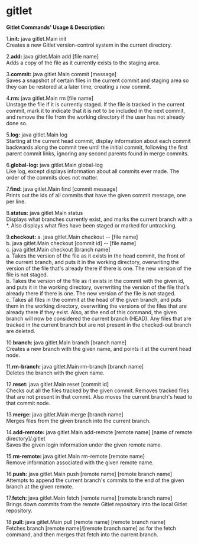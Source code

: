 # gitlet
**Gitlet Commands' Usage & Description:**

1.**init:** java gitlet.Main init  
Creates a new Gitlet version-control system in the current directory.  

2.**add:** java gitlet.Main add [file name]  
Adds a copy of the file as it currently exists to the staging area.  

3.**commit:** java gitlet.Main commit [message]  
Saves a snapshot of certain files in the current commit and staging area so they can be restored at a later time, creating a new commit.  

4.**rm:** java gitlet.Main rm [file name]  
Unstage the file if it is currently staged. If the file is tracked in the current commit, mark it to indicate that it is not to be included in the next commit, and remove the file from the working directory if the user has not already done so.  

5.**log:** java gitlet.Main log  
Starting at the current head commit, display information about each commit backwards along the commit tree until the initial commit, following the first parent commit links, ignoring any second parents found in merge commits.  

6.**global-log:**  java gitlet.Main global-log  
Like log, except displays information about all commits ever made. The order of the commits does not matter.  

7.**find:** java gitlet.Main find [commit message]  
Prints out the ids of all commits that have the given commit message, one per line.  

8.**status:** java gitlet.Main status  
Displays what branches currently exist, and marks the current branch with a *. Also displays what files have been staged or marked for untracking.  

9.**checkout:** a. java gitlet.Main checkout -- [file name]  
	   b. java gitlet.Main checkout [commit id] -- [file name]  
	   c. java gitlet.Main checkout [branch name]  
a. Takes the version of the file as it exists in the head commit, the front of the current branch, and puts it in the working directory, overwriting the version of the file that's already there if there is one. The new version of the file is not staged.  
b. Takes the version of the file as it exists in the commit with the given id, and puts it in the working directory, overwriting the version of the file that's already there if there is one. The new version of the file is not staged.  
c. Takes all files in the commit at the head of the given branch, and puts them in the working directory, overwriting the versions of the files that are already there if they exist. Also, at the end of this command, the given branch will now be considered the current branch (HEAD). Any files that are tracked in the current branch but are not present in the checked-out branch are deleted.   

10.**branch:** java gitlet.Main branch [branch name]  
Creates a new branch with the given name, and points it at the current head node.  

11.**rm-branch:** java gitlet.Main rm-branch [branch name]  
Deletes the branch with the given name.  

12.**reset:** java gitlet.Main reset [commit id]  
Checks out all the files tracked by the given commit. Removes tracked files that are not present in that commit. Also moves the current branch's head to that commit node.  

13.**merge:** java gitlet.Main merge [branch name]  
Merges files from the given branch into the current branch.  

14.**add-remote:** java gitlet.Main add-remote [remote name] [name of remote directory]/.gitlet  
Saves the given login information under the given remote name.  

15.**rm-remote:**  java gitlet.Main rm-remote [remote name]  
Remove information associated with the given remote name.  

16.**push:** java gitlet.Main push [remote name] [remote branch name]  
Attempts to append the current branch's commits to the end of the given branch at the given remote.  

17.**fetch:** java gitlet.Main fetch [remote name] [remote branch name]  
Brings down commits from the remote Gitlet repository into the local Gitlet repository.  

18.**pull:** java gitlet.Main pull [remote name] [remote branch name]  
Fetches branch [remote name]/[remote branch name] as for the fetch command, and then merges that fetch into the current branch.  
